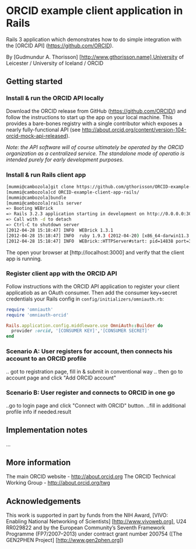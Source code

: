 # ORCID example client application in Rails

Rails 3 application which demonstrates how to do simple integration with the [ORCID API] (https://github.com/ORCID).

By [Gudmundur A. Thorisson] [http://www.gthorisson.name],University of Leicester / University of Iceland / ORCID


## Getting started 


### Install & run the ORCID API locally

Download the ORCID release from GitHub (https://github.com/ORCID/) and follow the instructions to start up the app on your local machine. This provides a bare-bones registry with a single contributor which exposes a nearly fully-functional API (see http://about.orcid.org/content/version-104-orcid-mock-api-released).

_Note: the API software will of course ultimately be operated by the ORCID organization as a centralized service. The standalone mode of operatio is intended purely for early development purposes._


### Install & run Rails client app

```bash
[mummi@cambozola]git clone https://github.com/gthorisson/ORCID-example-client-app-rails.git
[mummi@cambozola]cd ORCID-example-client-app-rails/
[mummi@cambozola]bundle
[mummi@cambozola]rails server
=> Booting WEBrick
=> Rails 3.2.3 application starting in development on http://0.0.0.0:3000
=> Call with -d to detach
=> Ctrl-C to shutdown server
[2012-04-28 15:18:47] INFO  WEBrick 1.3.1
[2012-04-28 15:18:47] INFO  ruby 1.9.3 (2012-04-20) [x86_64-darwin11.3.0]
[2012-04-28 15:18:47] INFO  WEBrick::HTTPServer#start: pid=14838 port=3000
```

The open your browser at [http://localhost:3000] and verify that the client app is running.


### Register client app with the ORCID API

Follow instructions with the ORCID API application to register your client applicatiob as an OAuth consumer. Then add the consumer key+secret credentials your Rails config in ```config/initializers/omniauth.rb```:


```ruby
require 'omniauth'
require 'omniauth-orcid'

Rails.application.config.middleware.use OmniAuth::Builder do
  provider :orcid, '[CONSUMER KEY]','[CONSUMER SECRET]'
end
```


### Scenario A: User registers for account, then connects his account to an ORCID profile

.. got to registration page, fill in & submit in conventional way
.. then go to account page and click "Add ORCID account"


### Scenario B: User register and connects to ORCID in one go

..go to login page and click "Connect with ORCID" button.
..fill in additional profile info if needed.result


## Implementation notes

...


## More information 

The main ORCID website - http://about.orcid.org
The ORCID Technical Working Group - http://about.orcid.org/twg


## Acknowledgements


This work is supported in part by funds from the NIH Award, [VIVO: Enabling National Networking of Scientists] [http://www.vivoweb.org], U24 RR029822 and by the European Community’s Seventh Framework Programme (FP7/2007–2013) under contract grant number 200754 ([The GEN2PHEN Project] [http://www.gen2phen.org])





